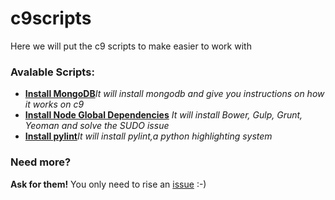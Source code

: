# c9scripts

Here we will put the c9 scripts to make easier to work with

### Avalable Scripts:

- **[Install MongoDB](https://github.com/OSWeekends/c9scripts/blob/master/mongoscriptc9.sh)**_It will install mongodb and give you instructions on how it works on c9_
- **[Install Node Global Dependencies](https://github.com/OSWeekends/c9scripts/blob/master/node_global_dependencies.sh)** _It will install Bower, Gulp, Grunt, Yeoman and solve the SUDO issue_
- **[Install pylint](https://github.com/OSWeekends/c9scripts/blob/master/pylint.sh)**_It will install pylint,a python highlighting system_

### Need more?

**Ask for them!** You only need to rise an [issue](https://github.com/OSWeekends/c9scripts/issues) :-)
